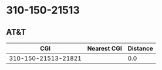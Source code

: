 # 310-150-21513
## AT&T


| CGI | Nearest CGI | Distance |
|-----|-------------|----------|
| 310-150-21513-21821 |  | 0.0 |
